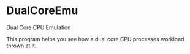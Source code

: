 # DualCoreEmu

Dual Core CPU Emulation

This program helps you see how a dual core CPU processes workload thrown at it.
